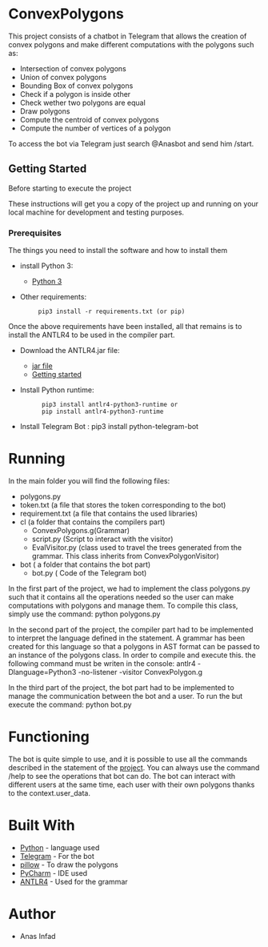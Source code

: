 # ConvexPolygons

This project consists of a chatbot in Telegram that allows the creation of convex polygons and make different computations with the polygons such as:
* Intersection of convex polygons
* Union of convex polygons
* Bounding Box of convex polygons
* Check if a polygon is inside other
* Check wether two polygons are equal
* Draw polygons
* Compute the centroid of convex polygons
* Compute the number of vertices of a polygon

To access the bot via Telegram just search @Anasbot and send him /start.

## Getting Started

Before starting to execute the project 

These instructions will get you a copy of the project up and running on your local machine for development and testing purposes.

### Prerequisites

The things you need to install the software and how to install them

* install Python 3:

	* [Python 3](https://www.python.org)

* Other requirements:
  
           pip3 install -r requirements.txt (or pip)

Once the above requirements have been installed, all that remains is to install the ANTLR4 to be used in the compiler part.

* Download the ANTLR4.jar file:

	* [jar file](https://www.antlr.org/download/antlr-4.8-complete.jar)
	* [Getting started](https://github.com/antlr/antlr4/blob/master/doc/getting-started.md)

* Install Python runtime:

			pip3 install antlr4-python3-runtime or
			pip install antlr4-python3-runtime

* Install Telegram Bot :
			pip3 install python-telegram-bot


# Running
In the main folder you will find the following files:

* polygons.py
* token.txt (a file that stores the token corresponding to the bot)
* requirement.txt (a file that contains the used libraries)
* cl (a folder that contains the compilers part)
	* ConvexPolygons.g(Grammar)
	* script.py (Script to interact with the visitor)
	* EvalVisitor.py (class used to travel the trees generated from the grammar. This class inherits from ConvexPolygonVisitor)
* bot ( a folder that contains the bot part)
	* bot.py ( Code of the Telegram bot)

In the first part of the project, we had to implement the class polygons.py such that it contains all the operations needed so the user can make computations with polygons and manage them.
To compile this class, simply use the command:
python polygons.py

In the second part of the project, the compiler part had to be implemented to interpret the language defined in the statement. A grammar has been created for this language so that a polygons in AST format can be passed to an instance of the polygons class.
In order to compile and execute this. the following command must be writen in the console:
antlr4 -Dlanguage=Python3 -no-listener -visitor ConvexPolygon.g

In the third part of the project, the bot part had to be implemented to manage the communication between the bot and a user.
To run the but execute the command:
python bot.py

# Functioning

The bot is quite simple to use, and it is possible to use all the commands described in the statement of the [project](https://github.com/jordi-petit/lp-polimomis-2020).
You can always use the command /help to see the operations that bot can do.
The bot can interact with different users at the same time, each user with their own polygons thanks to the context.user_data.

# Built With
* [Python](https://docs.python.org/3/) - language used
* [Telegram](https://core.telegram.org/bots) - For the bot
* [pillow](https://lliçons.jutge.org/grafics/) - To draw the polygons
* [PyCharm](https://www.jetbrains.com/es-es/pycharm/) - IDE used
* [ANTLR4](https://www.antlr.org) - Used for the grammar

# Author
* Anas Infad


